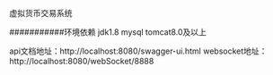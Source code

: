 
虚拟货币交易系统

###########环境依赖
jdk1.8
mysql
tomcat8.0及以上

api文档地址：http://localhost:8080/swagger-ui.html
websocket地址：http://localhost:8080/webSocket/8888